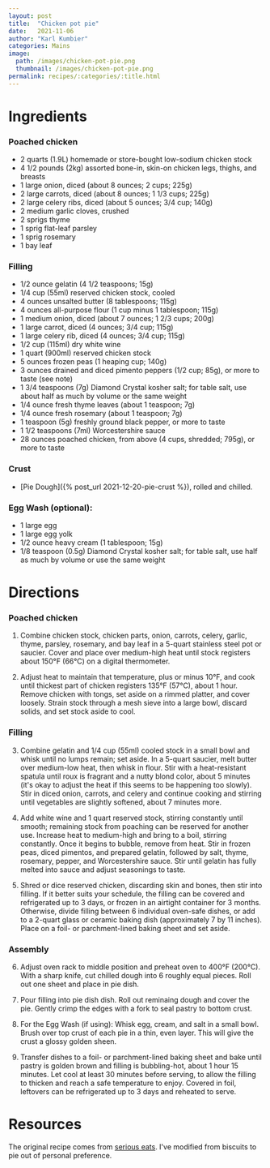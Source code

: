 ```yaml
---
layout: post
title:  "Chicken pot pie"
date:   2021-11-06
author: "Karl Kumbier"
categories: Mains
image:
  path: /images/chicken-pot-pie.png
  thumbnail: /images/chicken-pot-pie.png
permalink: recipes/:categories/:title.html
---
```


# Ingredients

### Poached chicken

* 2 quarts (1.9L) homemade or store-bought low-sodium chicken stock
* 4 1/2 pounds (2kg) assorted bone-in, skin-on chicken legs, thighs, and breasts
* 1 large onion, diced (about 8 ounces; 2 cups; 225g)
* 2 large carrots, diced (about 8 ounces; 1 1/3 cups; 225g)
* 2 large celery ribs, diced (about 5 ounces; 3/4 cup; 140g)
* 2 medium garlic cloves, crushed
* 2 sprigs thyme
* 1 sprig flat-leaf parsley
* 1 sprig rosemary
* 1 bay leaf

### Filling

* 1/2 ounce gelatin (4 1/2 teaspoons; 15g)
* 1/4 cup (55ml) reserved chicken stock, cooled
* 4 ounces unsalted butter (8 tablespoons; 115g)
* 4 ounces all-purpose flour (1 cup minus 1 tablespoon; 115g)
* 1 medium onion, diced (about 7 ounces; 1 2/3 cups; 200g)
* 1 large carrot, diced (4 ounces; 3/4 cup; 115g)
* 1 large celery rib, diced (4 ounces; 3/4 cup; 115g)
* 1/2 cup (115ml) dry white wine
* 1 quart (900ml) reserved chicken stock
* 5 ounces frozen peas (1 heaping cup; 140g)
* 3 ounces drained and diced pimento peppers (1/2 cup; 85g), or more to taste (see note)
* 1 3/4 teaspoons (7g) Diamond Crystal kosher salt; for table salt, use about half as much by volume or the same weight
* 1/4 ounce fresh thyme leaves (about 1 teaspoon; 7g)
* 1/4 ounce fresh rosemary (about 1 teaspoon; 7g)
* 1 teaspoon (5g) freshly ground black pepper, or more to taste
* 1 1/2 teaspoons (7ml) Worcestershire sauce
* 28 ounces poached chicken, from above (4 cups, shredded; 795g), or more to taste

### Crust
* [Pie Dough]({% post_url 2021-12-20-pie-crust %}), rolled and chilled.

### Egg Wash (optional):
* 1 large egg
* 1 large egg yolk
* 1/2 ounce heavy cream (1 tablespoon; 15g)
* 1/8 teaspoon (0.5g) Diamond Crystal kosher salt; for table salt, use half as much by volume or use the same weight

# Directions

### Poached chicken

1. Combine chicken stock, chicken parts, onion, carrots, celery, garlic, thyme,
   parsley, rosemary, and bay leaf in a 5-quart stainless steel pot or saucier.
Cover and place over medium-high heat until stock registers about 150°F (66°C)
on a digital thermometer.

2. Adjust heat to maintain that temperature, plus or minus 10°F, and cook until
   thickest part of chicken registers 135°F (57°C), about 1 hour. Remove chicken
with tongs, set aside on a rimmed platter, and cover loosely. Strain stock
through a mesh sieve into a large bowl, discard solids, and set stock aside to
cool.

### Filling

3. Combine gelatin and 1/4 cup (55ml) cooled stock in a small bowl and whisk
   until no lumps remain; set aside. In a 5-quart saucier, melt butter over
medium-low heat, then whisk in flour. Stir with a heat-resistant spatula until
roux is fragrant and a nutty blond color, about 5 minutes (it's okay to adjust
the heat if this seems to be happening too slowly). Stir in diced onion,
carrots, and celery and continue cooking and stirring until vegetables are
slightly softened, about 7 minutes more.

4. Add white wine and 1 quart reserved stock, stirring constantly until smooth;
   remaining stock from poaching can be reserved for another use. Increase heat
to medium-high and bring to a boil, stirring constantly. Once it begins to
bubble, remove from heat. Stir in frozen peas, diced pimentos, and prepared
gelatin, followed by salt, thyme, rosemary, pepper, and Worcestershire sauce.
Stir until gelatin has fully melted into sauce and adjust seasonings to taste.

5. Shred or dice reserved chicken, discarding skin and bones, then stir into
   filling. If it better suits your schedule, the filling can be covered and
refrigerated up to 3 days, or frozen in an airtight container for 3 months.
Otherwise, divide filling between 6 individual oven-safe dishes, or add to a
2-quart glass or ceramic baking dish (approximately 7 by 11 inches). Place on a
foil- or parchment-lined baking sheet and set aside.

### Assembly

6. Adjust oven rack to middle position and preheat oven to 400°F (200°C). With a
   sharp knife, cut chilled dough into 6 roughly equal pieces. Roll out one
sheet and place in pie dish. 

7. Pour filling into pie dish dish. Roll out reminaing dough and cover the pie.
Gently crimp the edges with a fork to seal pastry to bottom crust.

8. For the Egg Wash (if using): Whisk egg, cream, and salt in a small bowl.
   Brush over top crust of each pie in a thin, even layer. This will give the
crust a glossy golden sheen.

9. Transfer dishes to a foil- or parchment-lined baking sheet and bake until
   pastry is golden brown and filling is bubbling-hot, about 1 hour 15 minutes.
Let cool at least 30 minutes before serving, to allow the filling to thicken and
reach a safe temperature to enjoy. Covered in foil, leftovers can be
refrigerated up to 3 days and reheated to serve.

# Resources

The original recipe comes from [serious
eats](https://www.seriouseats.com/chicken-pot-pie-biscuit-topping-recipe). I've
modified from biscuits to pie out of personal preference.
